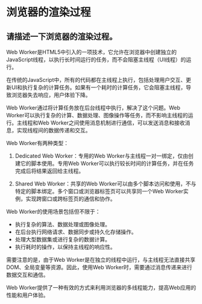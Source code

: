 # 浏览器的渲染过程

## 请描述一下浏览器的渲染过程。
Web Worker是HTML5中引入的一项技术，它允许在浏览器中创建独立的JavaScript线程，以执行长时间运行的任务，而不会阻塞主线程（UI线程）的运行。

在传统的JavaScript中，所有的代码都在主线程上执行，包括处理用户交互、更新UI和执行复杂的计算任务。如果有一个耗时的计算任务，它会阻塞主线程，导致浏览器失去响应，用户体验下降。

Web Worker通过将计算任务放在后台线程中执行，解决了这个问题。Web Worker可以执行复杂的计算、数据处理、图像操作等任务，而不影响主线程的运行。主线程和Web Worker之间使用消息机制进行通信，可以发送消息和接收消息，实现线程间的数据传递和交互。

Web Worker有两种类型：

1. Dedicated Web Worker：专用的Web Worker与主线程一对一绑定，仅由创建它的脚本使用。专用Web Worker可以执行较长时间的计算任务，并在任务完成后将结果返回给主线程。

2. Shared Web Worker：共享的Web Worker可以由多个脚本访问和使用，不与特定的脚本绑定。多个窗口或浏览器标签页可以共享同一个Web Worker实例，实现跨窗口或跨标签页的通信和协作。

Web Worker的使用场景包括但不限于：

- 执行复杂的算法、数据处理或图像处理。
- 在后台执行网络请求、数据同步或持久化存储操作。
- 处理大型数据集或进行复杂的数据计算。
- 执行耗时的操作，以保持主线程的响应性。

需要注意的是，由于Web Worker是在独立的线程中运行，与主线程无法直接共享DOM、全局变量等资源。因此，使用Web Worker时，需要通过消息传递来进行数据交互和通信。

Web Worker提供了一种有效的方式来利用浏览器的多线程能力，提高Web应用的性能和用户体验。
